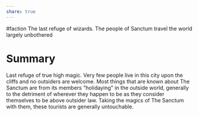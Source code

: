 ```yaml
---
share: true
---
```

#faction 
The last refuge of wizards. The people of Sanctum travel the world largely unbothered 

# Summary
Last refuge of true high magic. Very few people live in this city upon the cliffs and no outsiders are welcome. Most things that are known about The Sanctum are from its members "holidaying" in the outside world, generally to the detriment of wherever they happen to be as they consider themselves to be above outsider law. Taking the magics of The Sanctum with them, these tourists are generally untouchable.